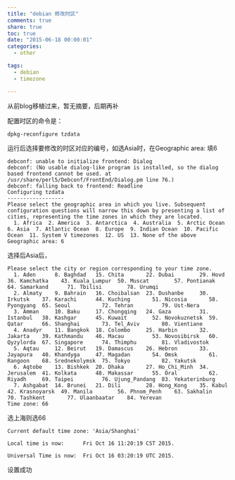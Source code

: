 ```yaml
---
title: "debian 修改时区"
comments: true
share: true
toc: true
date: "2015-06-18 00:00:01"
categories:
  - other

tags:
  - debian
  - timezone

---
```




从前blog移植过来，暂无摘要，后期再补

<!--more-->

  


配置时区的命令是：

    dpkg-reconfigure tzdata
    
运行后选择要修改的时区对应的编号，如选Asia时，在Geographic area: 填6

    debconf: unable to initialize frontend: Dialog
    debconf: (No usable dialog-like program is installed, so the dialog based frontend cannot be used. at /usr/share/perl5/Debconf/FrontEnd/Dialog.pm line 76.)
    debconf: falling back to frontend: Readline
    Configuring tzdata
    ------------------
    Please select the geographic area in which you live. Subsequent configuration questions will narrow this down by presenting a list of cities, representing the time zones in which they are located.
      1. Africa  2. America  3. Antarctica  4. Australia  5. Arctic Ocean  6. Asia  7. Atlantic Ocean  8. Europe  9. Indian Ocean  10. Pacific Ocean  11. System V timezones  12. US  13. None of the above
    Geographic area: 6


选择后Asia后，


    Please select the city or region corresponding to your time zone.
      1. Aden      8. Baghdad   15. Chita       22. Dubai        29. Hovd       36. Kamchatka    43. Kuala_Lumpur  50. Muscat        57. Pontianak  64. Samarkand      71. Tbilisi        78. Urumqi
      2. Almaty    9. Bahrain   16. Choibalsan  23. Dushanbe     30. Irkutsk    37. Karachi      44. Kuching       51. Nicosia       58. Pyongyang  65. Seoul          72. Tehran         79. Ust-Nera
      3. Amman     10. Baku     17. Chongqing   24. Gaza         31. Istanbul   38. Kashgar      45. Kuwait        52. Novokuznetsk  59. Qatar      66. Shanghai       73. Tel_Aviv       80. Vientiane
      4. Anadyr    11. Bangkok  18. Colombo     25. Harbin       32. Jakarta    39. Kathmandu    46. Macau         53. Novosibirsk   60. Qyzylorda  67. Singapore      74. Thimphu        81. Vladivostok
      5. Aqtau     12. Beirut   19. Damascus    26. Hebron       33. Jayapura   40. Khandyga     47. Magadan       54. Omsk          61. Rangoon    68. Srednekolymsk  75. Tokyo          82. Yakutsk
      6. Aqtobe    13. Bishkek  20. Dhaka       27. Ho_Chi_Minh  34. Jerusalem  41. Kolkata      48. Makassar      55. Oral          62. Riyadh     69. Taipei         76. Ujung_Pandang  83. Yekaterinburg
      7. Ashgabat  14. Brunei   21. Dili        28. Hong_Kong    35. Kabul      42. Krasnoyarsk  49. Manila        56. Phnom_Penh    63. Sakhalin   70. Tashkent       77. Ulaanbaatar    84. Yerevan
    Time zone: 66



选上海则选66


    Current default time zone: 'Asia/Shanghai'
    
    Local time is now:      Fri Oct 16 11:20:19 CST 2015.
    
    Universal Time is now:  Fri Oct 16 03:20:19 UTC 2015.


设置成功